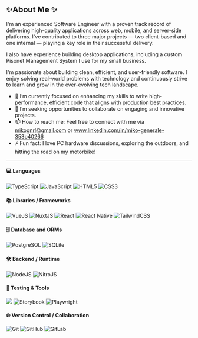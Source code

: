 ## ✨About Me ✨

I'm an experienced Software Engineer with a proven track record of delivering high-quality applications across web, mobile, and server-side platforms. I've contributed to three major projects — two client-based and one internal — playing a key role in their successful delivery.

I also have experience building desktop applications, including a custom Pisonet Management System I use for my small business.

I'm passionate about building clean, efficient, and user-friendly software. I enjoy solving real-world problems with technology and continuously strive to learn and grow in the ever-evolving tech landscape.


- 🔭 I’m currently focused on enhancing my skills to write high-performance, efficient code that aligns with production best practices.
- 💞️ I’m seeking opportunities to collaborate on engaging and innovative projects.
- 📫 How to reach me: Feel free to connect with me via mikognrl@gmail.com or www.linkedin.com/in/miko-generale-353b40266
- ⚡ Fun fact: I love PC hardware discussions, exploring the outdoors, and hitting the road on my motorbike!

---


#### 💻 Languages
![TypeScript](https://img.shields.io/badge/typescript-%23007ACC.svg?style=for-the-badge&logo=typescript&logoColor=white) ![JavaScript](https://img.shields.io/badge/javascript-%23323330.svg?style=for-the-badge&logo=javascript&logoColor=%23F7DF1E) ![HTML5](https://img.shields.io/badge/html5-%23E34F26.svg?style=for-the-badge&logo=html5&logoColor=white) ![CSS3](https://img.shields.io/badge/css3-%231572B6.svg?style=for-the-badge&logo=css3&logoColor=white)

#### 📚 Libraries / Frameworks
 ![VueJS](https://img.shields.io/badge/Vue-35495e?style=for-the-badge&logo=vuedotjs)
 ![NuxtJS](https://img.shields.io/badge/Nuxt-35495e?style=for-the-badge&logo=nuxtdotjs)
 ![React](https://img.shields.io/badge/React-blue?style=for-the-badge&logo=react&logoColor=white)
 ![React Native](https://img.shields.io/badge/React_Native-blue?style=for-the-badge&logo=react&logoColor=white)
 ![TailwindCSS](https://img.shields.io/badge/TailwindCSS-2563eb?style=for-the-badge&logo=tailwindcss&logoColor=white)

#### 🗄️ Database and ORMs
 ![PostgreSQL](https://img.shields.io/badge/PostgreSQL-336791?style=for-the-badge&logo=postgresql&logoColor=white)
 ![SQLite](https://img.shields.io/badge/SQLite-003B57?style=for-the-badge&logo=sqlite&logoColor=white)
    
#### 🛠️ Backend / Runtime
 ![NodeJS](https://img.shields.io/badge/Node-339933?style=for-the-badge&logo=nodedotjs&logoColor=white)
 ![NitroJS](https://img.shields.io/badge/Nitro-35495e?style=for-the-badge&logo=nitrodotjs&logoColor=00DC82)

#### 🧪 Testing & Tools
 ![](https://img.shields.io/badge/Vitest-661AE6?style=for-the-badge&logo=vitest)
 ![Storybook](https://img.shields.io/badge/Storybook-FF4785?style=for-the-badge&logo=storybook&logoColor=white)
 ![Playwright](https://img.shields.io/badge/Playwright-6F2CAC?style=for-the-badge)

#### 🌐 Version Control / Collaboration
![Git](https://img.shields.io/badge/Git-F05032?style=for-the-badge&logo=git&logoColor=white)
![GitHub](https://img.shields.io/badge/GitHub-181717?style=for-the-badge&logo=github&logoColor=white)
![GitLab](https://img.shields.io/badge/GitLab-FC6D26?style=for-the-badge&logo=gitlab&logoColor=white)

